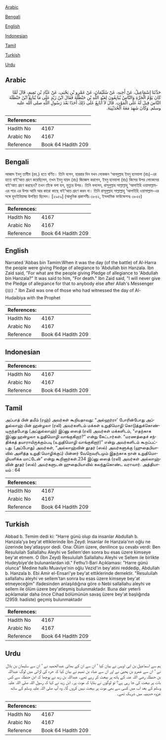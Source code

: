 [Arabic](#arabic)

[Bengali](#bengali)

[English](#english)

[Indonesian](#indonesian)

[Tamil](#tamil)

[Turkish](#turkish)

[Urdu](#urdu)

## Arabic


<div dir="rtl" lang="ar" style={{fontSize:'larger',backgroundColor:'#f8f9fa',padding:20}}>
حَدَّثَنَا إِسْمَاعِيلُ، عَنْ أَخِيهِ، عَنْ سُلَيْمَانَ، عَنْ عَمْرِو بْنِ يَحْيَى، عَنْ عَبَّادِ بْنِ تَمِيمٍ، قَالَ لَمَّا كَانَ يَوْمُ الْحَرَّةِ وَالنَّاسُ يُبَايِعُونَ لِعَبْدِ اللَّهِ بْنِ حَنْظَلَةَ فَقَالَ ابْنُ زَيْدٍ عَلَى مَا يُبَايِعُ ابْنُ حَنْظَلَةَ النَّاسَ قِيلَ لَهُ عَلَى الْمَوْتِ‏.‏ قَالَ لاَ أُبَايِعُ عَلَى ذَلِكَ أَحَدًا بَعْدَ رَسُولِ اللَّهِ صلى الله عليه وسلم‏.‏ وَكَانَ شَهِدَ مَعَهُ الْحُدَيْبِيَةَ‏.‏
</div>
<div style={{backgroundColor:'#f8f9fa',padding:20, marginBottom: 10}}><table> <thead> <tr> <th>References:</th> <th></th> </tr> </thead> <tbody><tr><td>Hadith No</td><td>4167</td></tr><tr><td>Arabic No</td><td>4167</td></tr><tr><td>Reference</td><td>Book 64 Hadith 209</td></tr></tbody></table></div>

## Bengali


<div dir="ltr" lang="bn" style={{fontSize:'larger',backgroundColor:'#f8f9fa',padding:20}}>
আব্বাদ ইবনু তামীম (রহ.) হতে বর্ণিত। তিনি বলেন, হাররার দিন যখন লোকজন ‘আবদুল্লাহ ইবনু হানযালা (রাঃ)-এর হাতে বাই‘আত গ্রহণ করেছিলেন, তখন ইবনু যায়দ (রাঃ) জিজ্ঞেস করলেন, ইবনু হানযালা (রাঃ) কিসের উপর লোকেদের বাই‘আত গ্রহণ করছেন? তখন তাঁকে বলা হল, মৃত্যুর উপর। তিনি বললেন, রাসূলুল্লাহ সাল্লাল্লাহু ‘আলাইহি ওয়াসাল্লাম-এর পরে এর উপর আমি আর কারো কাছে বাই‘আত গ্রহণ করব না। তিনি রাসূলুল্লাহ সাল্লাল্লাহু ‘আলাইহি ওয়াসাল্লাম-এর সঙ্গে হুদাইবিয়াহ্য় উপস্থিত ছিলেন। [২৯৫৯] (আধুনিক প্রকাশনীঃ ৩৮৫২, ইসলামিক ফাউন্ডেশনঃ ৩৮৫৫)
</div>
<div style={{backgroundColor:'#f8f9fa',padding:20, marginBottom: 10}}><table> <thead> <tr> <th>References:</th> <th></th> </tr> </thead> <tbody><tr><td>Hadith No</td><td>4167</td></tr><tr><td>Arabic No</td><td>4167</td></tr><tr><td>Reference</td><td>Book 64 Hadith 209</td></tr></tbody></table></div>

## English


<div dir="ltr" lang="en" style={{fontSize:'larger',backgroundColor:'#f8f9fa',padding:20}}>
Narrated 'Abbas bin Tamim:When it was the day (of the battle) of Al-Harra the people were giving Pledge of allegiance to 'Abdullah bin Hanzala. Ibn Zaid said, "For what are the people giving Pledge of allegiance to 'Abdullah bin Hanzala?" It was said to him, "For death." Ibn Zaid said, "I will never give the Pledge of allegiance for that to anybody else after Allah's Messenger (ﷺ) ." Ibn Zaid was one of those who had witnessed the day of Al-Hudaibiya with the Prophet
</div>
<div style={{backgroundColor:'#f8f9fa',padding:20, marginBottom: 10}}><table> <thead> <tr> <th>References:</th> <th></th> </tr> </thead> <tbody><tr><td>Hadith No</td><td>4167</td></tr><tr><td>Arabic No</td><td>4167</td></tr><tr><td>Reference</td><td>Book 64 Hadith 209</td></tr></tbody></table></div>

## Indonesian


<div dir="ltr" lang="id" style={{fontSize:'larger',backgroundColor:'#f8f9fa',padding:20}}>

</div>
<div style={{backgroundColor:'#f8f9fa',padding:20, marginBottom: 10}}><table> <thead> <tr> <th>References:</th> <th></th> </tr> </thead> <tbody><tr><td>Hadith No</td><td>4167</td></tr><tr><td>Arabic No</td><td>4167</td></tr><tr><td>Reference</td><td>Book 64 Hadith 209</td></tr></tbody></table></div>

## Tamil


<div dir="ltr" lang="ta" style={{fontSize:'larger',backgroundColor:'#f8f9fa',padding:20}}>
அப்பாத் பின் தமீம் (ரஹ்) அவர்கள் கூறியதாவது: “அல்ஹர்ரா' போரின்போது அப்துல்லாஹ் பின் ஹன்ழலா (ரலி) அவர்களிடம் மக்கள் உறுதிமொழி கொடுத்துக்கொண்டிருந்தபோது (அப்துல்லாஹ்) இப்னு ஸைத் (ரலி) அவர்கள் மக்களிடம், “எதற்காக இப்னு ஹன்ழலா உறுதிமொழி வாங்குகிறார்?” என்று கேட்டார்கள். “மரணத்தைச் சந்திக்கத் தயாராயிருக்கும்படி (உறுதிமொழி வாங்குகிறார்)” என்று அவர்களிடம் கூறப்பட்டது. (அப்போது) அவர்கள், “அல்லாஹ்வின் தூதர் (ஸல்) அவர்களுக்கு (ஹுதைபியாவில் அளித்த உறுதி மொழிக்குப்) பின்னர் வேறெவரிடமும் இதற்காக நான் உறுதிமொழியளிக்க மாட்டேன்” என்று கூறினார்கள்.234 இப்னு ஸைத் (ரலி) அவர்கள் அல்லாஹ்வின் தூதர் (ஸல்) அவர்களுடன் ஹுதைபியாவில் கலந்துகொண்ட வராவார். அத்தியாயம் : 64
</div>
<div style={{backgroundColor:'#f8f9fa',padding:20, marginBottom: 10}}><table> <thead> <tr> <th>References:</th> <th></th> </tr> </thead> <tbody><tr><td>Hadith No</td><td>4167</td></tr><tr><td>Arabic No</td><td>4167</td></tr><tr><td>Reference</td><td>Book 64 Hadith 209</td></tr></tbody></table></div>

## Turkish


<div dir="ltr" lang="tr" style={{fontSize:'larger',backgroundColor:'#f8f9fa',padding:20}}>
Abbad b. Temim dedi ki: "Harre günü olup da insanlar Abdullah b. Hanzala'ya bey'at ettiklerinde İbn Zeyd: İnsanlar ile Hanzala'nın oğlu ne üzerinde bey'atlaşıyor dedi. Ona: Ölüm üzere, denilince şu cevabı verdi: Ben Resuluilah Sallallahu Aleyhi ve Sellem'den sonra bu esas üzere kimseye bey'at etmem. O (İbn Zeyd) Resuluilah Sallallahu Aleyhi ve Sellem ile birlikte Hudeybiye'de bulunanlardan idi." Fethu'l-Bari Açıklaması: "Harre günü olunca" Medine halkı Muaviye'nin oğlu Vezid'in bey'atini reddedip, Abdullah b. Hanzala b. Ebi Amir el-Ensari'ye bey'at ettiklerinde demektir. "Resuluilah sallallahu aleyhi ve sellem'tan sonra bu esas üzere kimseye bey'at etmeyeceğim" ifadesinden anlaşıldığına göre o Nebi sallallahu aleyhi ve sellem ile ölüm üzere bey'atleşmiş bulunmaktadır. Buna dair yeterli açıklamalar daha önce Cihad bölümünün savaş üzere bey'at başlığında (2959. hadiste) geçmiş bulunmaktadır
</div>
<div style={{backgroundColor:'#f8f9fa',padding:20, marginBottom: 10}}><table> <thead> <tr> <th>References:</th> <th></th> </tr> </thead> <tbody><tr><td>Hadith No</td><td>4167</td></tr><tr><td>Arabic No</td><td>4167</td></tr><tr><td>Reference</td><td>Book 64 Hadith 209</td></tr></tbody></table></div>

## Urdu


<div dir="rtl" lang="ur" style={{fontSize:'larger',backgroundColor:'#f8f9fa',padding:20}}>
ہم سے اسماعیل بن ابی اویس نے بیان کیا ‘ ان سے ان کے بھائی عبدالحمید نے ‘ ان سے سلیمان بن بلال نے ‘ ان سے عمرو بن یحییٰ نے اور ان سے عباد بن تمیم نے بیان کیا کہ حرہ کی لڑائی میں لوگ عبداللہ بن حنظلہ رضی اللہ عنہ کے ہاتھ پر بیعت کر رہے تھے۔ عبداللہ بن زید نے پوچھا کہ ابن حنظلہ سے کس بات پر بیعت کی جا رہی ہے؟ تو لوگوں نے بتایا کہ موت پر۔ ابن زید نے کہا کہ رسول اللہ صلی اللہ علیہ وسلم کے بعد اب میں کسی سے بھی موت پر بیعت نہیں کروں گا۔ وہ آپ صلی اللہ علیہ وسلم کے ساتھ غزوہ حدیبیہ میں شریک تھے۔
</div>
<div style={{backgroundColor:'#f8f9fa',padding:20, marginBottom: 10}}><table> <thead> <tr> <th>References:</th> <th></th> </tr> </thead> <tbody><tr><td>Hadith No</td><td>4167</td></tr><tr><td>Arabic No</td><td>4167</td></tr><tr><td>Reference</td><td>Book 64 Hadith 209</td></tr></tbody></table></div>